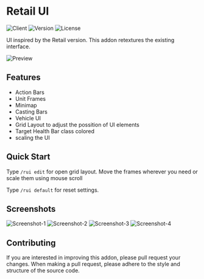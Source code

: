 # Retail UI

![Client](https://img.shields.io/badge/Client-3%2E3%2E5a-blue) ![Version](https://img.shields.io/badge/Version-1%2E3-blue) ![License](https://img.shields.io/badge/License-MIT-green)

UI inspired by the Retail version. This addon retextures the existing interface.

![Preview](media/RUI-1.png)

## Features

- Action Bars
- Unit Frames
- Minimap
- Casting Bars
- Vehicle UI
- Grid Layout to adjust the possition of UI elements
- Target Health Bar class colored
- scaling the UI

## Quick Start

Type ``/rui edit`` for open grid layout.
Move the frames wherever you need or scale them using mouse scroll

Type ``/rui default`` for reset settings.

## Screenshots

![Screenshot-1](media/RUI-2.png)
![Screenshot-2](media/RUI-3.png)
![Screenshot-3](media/RUI-4.png)
![Screenshot-4](media/RUI-5.png)

## Contributing

If you are interested in improving this addon, please pull request your changes.
When making a pull request, please adhere to the style and structure of the source code.
